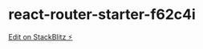 # react-router-starter-f62c4i

[Edit on StackBlitz ⚡️](https://stackblitz.com/edit/react-router-starter-f62c4i)